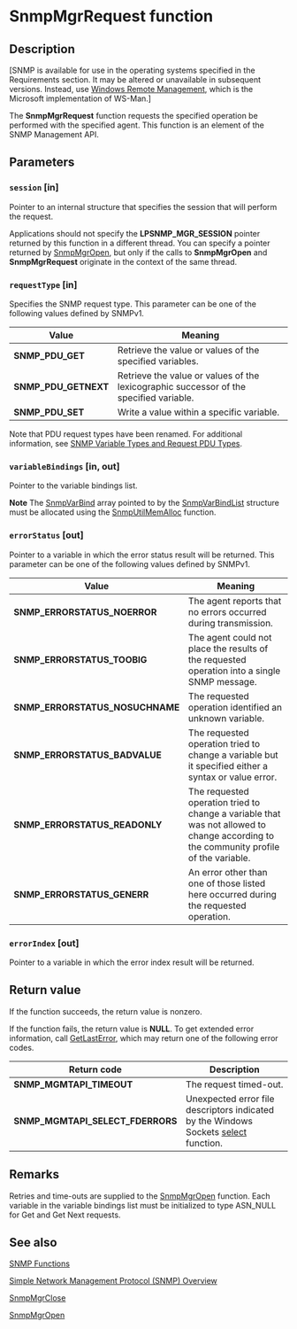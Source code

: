 # SnmpMgrRequest function

## Description

[SNMP is available for use in the operating systems specified in the Requirements section. It may be altered or unavailable in subsequent versions. Instead, use [Windows Remote Management](https://learn.microsoft.com/windows/desktop/WinRM/portal), which is the Microsoft implementation of WS-Man.]

The
**SnmpMgrRequest** function requests the specified operation be performed with the specified agent. This function is an element of the SNMP Management API.

## Parameters

### `session` [in]

Pointer to an internal structure that specifies the session that will perform the request.

Applications should not specify the **LPSNMP_MGR_SESSION** pointer returned by this function in a different thread. You can specify a pointer returned by
[SnmpMgrOpen](https://learn.microsoft.com/windows/desktop/api/mgmtapi/nf-mgmtapi-snmpmgropen), but only if the calls to
**SnmpMgrOpen** and
**SnmpMgrRequest** originate in the context of the same thread.

### `requestType` [in]

Specifies the SNMP request type. This parameter can be one of the following values defined by SNMPv1.

| Value | Meaning |
| --- | --- |
| **SNMP_PDU_GET** | Retrieve the value or values of the specified variables. |
| **SNMP_PDU_GETNEXT** | Retrieve the value or values of the lexicographic successor of the specified variable. |
| **SNMP_PDU_SET** | Write a value within a specific variable. |

Note that PDU request types have been renamed. For additional information, see
[SNMP Variable Types and Request PDU Types](https://learn.microsoft.com/windows/desktop/SNMP/snmp-variable-types-and-request-pdu-types).

### `variableBindings` [in, out]

Pointer to the variable bindings list.

**Note** The [SnmpVarBind](https://learn.microsoft.com/windows/desktop/api/snmp/ns-snmp-snmpvarbind) array pointed to by the [SnmpVarBindList](https://learn.microsoft.com/windows/desktop/api/snmp/ns-snmp-snmpvarbindlist) structure must be allocated using the [SnmpUtilMemAlloc](https://learn.microsoft.com/windows/desktop/api/snmp/nf-snmp-snmputilmemalloc) function.

### `errorStatus` [out]

Pointer to a variable in which the error status result will be returned. This parameter can be one of the following values defined by SNMPv1.

| Value | Meaning |
| --- | --- |
| **SNMP_ERRORSTATUS_NOERROR** | The agent reports that no errors occurred during transmission. |
| **SNMP_ERRORSTATUS_TOOBIG** | The agent could not place the results of the requested operation into a single SNMP message. |
| **SNMP_ERRORSTATUS_NOSUCHNAME** | The requested operation identified an unknown variable. |
| **SNMP_ERRORSTATUS_BADVALUE** | The requested operation tried to change a variable but it specified either a syntax or value error. |
| **SNMP_ERRORSTATUS_READONLY** | The requested operation tried to change a variable that was not allowed to change according to the community profile of the variable. |
| **SNMP_ERRORSTATUS_GENERR** | An error other than one of those listed here occurred during the requested operation. |

### `errorIndex` [out]

Pointer to a variable in which the error index result will be returned.

## Return value

If the function succeeds, the return value is nonzero.

If the function fails, the return value is **NULL**. To get extended error information, call
[GetLastError](https://learn.microsoft.com/windows/desktop/api/errhandlingapi/nf-errhandlingapi-getlasterror), which may return one of the following error codes.

| Return code | Description |
| --- | --- |
| **SNMP_MGMTAPI_TIMEOUT** | The request timed-out. |
| **SNMP_MGMTAPI_SELECT_FDERRORS** | Unexpected error file descriptors indicated by the Windows Sockets [select](https://learn.microsoft.com/windows/desktop/api/winsock2/nf-winsock2-select) function. |

## Remarks

Retries and time-outs are supplied to the
[SnmpMgrOpen](https://learn.microsoft.com/windows/desktop/api/mgmtapi/nf-mgmtapi-snmpmgropen) function. Each variable in the variable bindings list must be initialized to type ASN_NULL for Get and Get Next requests.

## See also

[SNMP Functions](https://learn.microsoft.com/windows/desktop/SNMP/snmp-functions)

[Simple Network Management Protocol (SNMP) Overview](https://learn.microsoft.com/windows/desktop/SNMP/simple-network-management-protocol-snmp-)

[SnmpMgrClose](https://learn.microsoft.com/windows/desktop/api/mgmtapi/nf-mgmtapi-snmpmgrclose)

[SnmpMgrOpen](https://learn.microsoft.com/windows/desktop/api/mgmtapi/nf-mgmtapi-snmpmgropen)